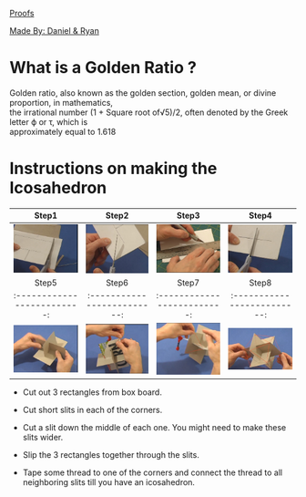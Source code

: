 [Proofs](https://www.goldennumber.net/geometry/)

<u>Made By: Daniel & Ryan</u>

# What is a Golden Ratio ? <br>
Golden ratio, also known as the golden section, golden mean, or divine proportion, in mathematics, <br>
the irrational number (1 + Square root of√5)/2, often denoted by the Greek letter ϕ or τ, which is <br>
approximately equal to 1.618

# Instructions on making the Icosahedron
Step1                      |  Step2                      | Step3                      | Step4
:-------------------------:|:-------------------------:  |:-------------------------: |:-------------------------: 
![img1](./images/img1.jpeg)|  ![img2](./images/img2.jpeg)|![img3](./images/img3.jpeg) |![img4](./images/img4.jpeg)
Step5                      |  Step6                      | Step7                      | Step8
:-------------------------:|:-------------------------:  |:-------------------------: |:-------------------------: 
![img5](./images/img5.jpeg)|  ![img6](./images/img6.jpeg)|![img7](./images/img7.jpeg) |![img8](./images/img8.jpeg)


* Cut out 3 rectangles from box board.

* Cut short slits in each of the corners.

* Cut a slit down the middle of each one. You might need to make these slits wider.

* Slip the 3 rectangles together through the slits.

* Tape some thread to one of the corners and connect the thread to all neighboring slits till you have an icosahedron.



